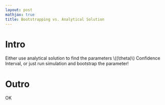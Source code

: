 ```yaml
---
layout: post
mathjax: true
title: Bootstrapping vs. Analytical Solution
---
```


# Intro

Either use analytical solution to find the parameters \\((\theta)\\) Confidence Interval, 
or just run simulation and bootstrap the parameter!

# Outro

OK
